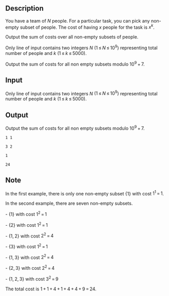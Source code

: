## Description

<div><p>You have a team of <span class="tex-span"><i>N</i></span> people. For a particular task, you can pick any non-empty subset of people. The cost of having <span class="tex-span"><i>x</i></span> people for the task is <span class="tex-span"><i>x</i><sup class="upper-index"><i>k</i></sup></span>. </p><p>Output the sum of costs over all non-empty subsets of people.</p></div><div class="input-specification"><p>Only line of input contains two integers <span class="tex-span"><i>N</i></span> <span class="tex-span">(1 ≤ <i>N</i> ≤ 10<sup class="upper-index">9</sup>)</span> representing total number of people and <span class="tex-span"><i>k</i></span> <span class="tex-span">(1 ≤ <i>k</i> ≤ 5000)</span>.</p></div><div class="output-specification"><p>Output the sum of costs for all non empty subsets modulo <span class="tex-span">10<sup class="upper-index">9</sup> + 7</span>.</p></div>

## Input

<p>Only line of input contains two integers <span class="tex-span"><i>N</i></span> <span class="tex-span">(1 ≤ <i>N</i> ≤ 10<sup class="upper-index">9</sup>)</span> representing total number of people and <span class="tex-span"><i>k</i></span> <span class="tex-span">(1 ≤ <i>k</i> ≤ 5000)</span>.</p>

## Output

<p>Output the sum of costs for all non empty subsets modulo <span class="tex-span">10<sup class="upper-index">9</sup> + 7</span>.</p>





```input1
1 1

```




```input2
3 2

```




```output1
1

```




```output2
24

```



## Note

<p>In the first example, there is only one non-empty subset <span class="tex-span">{1}</span> with cost <span class="tex-span">1<sup class="upper-index">1</sup> = 1</span>.</p><p>In the second example, there are seven non-empty subsets.</p><p>- <span class="tex-span">{1}</span> with cost <span class="tex-span">1<sup class="upper-index">2</sup> = 1</span></p><p>- <span class="tex-span">{2}</span> with cost <span class="tex-span">1<sup class="upper-index">2</sup> = 1</span></p><p>- <span class="tex-span">{1, 2}</span> with cost <span class="tex-span">2<sup class="upper-index">2</sup> = 4</span></p><p>- <span class="tex-span">{3}</span> with cost <span class="tex-span">1<sup class="upper-index">2</sup> = 1</span></p><p>- <span class="tex-span">{1, 3}</span> with cost <span class="tex-span">2<sup class="upper-index">2</sup> = 4</span></p><p>- <span class="tex-span">{2, 3}</span> with cost <span class="tex-span">2<sup class="upper-index">2</sup> = 4</span></p><p>- <span class="tex-span">{1, 2, 3}</span> with cost <span class="tex-span">3<sup class="upper-index">2</sup> = 9</span></p><p>The total cost is <span class="tex-span">1 + 1 + 4 + 1 + 4 + 4 + 9 = 24</span>.</p>
